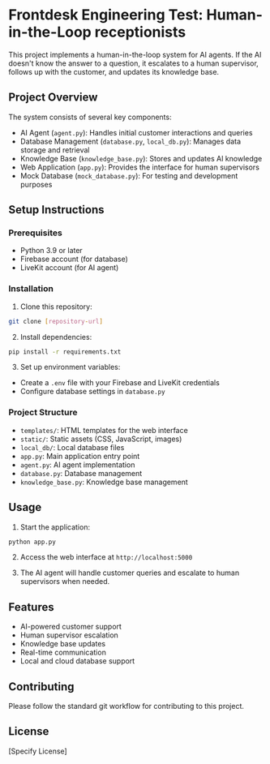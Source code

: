 # Frontdesk Engineering Test: Human-in-the-Loop receptionists

This project implements a human-in-the-loop system for AI agents. If the AI doesn't know the answer to a question, it escalates to a human supervisor, follows up with the customer, and updates its knowledge base.

## Project Overview

The system consists of several key components:
- AI Agent (`agent.py`): Handles initial customer interactions and queries
- Database Management (`database.py`, `local_db.py`): Manages data storage and retrieval
- Knowledge Base (`knowledge_base.py`): Stores and updates AI knowledge
- Web Application (`app.py`): Provides the interface for human supervisors
- Mock Database (`mock_database.py`): For testing and development purposes

## Setup Instructions

### Prerequisites
- Python 3.9 or later
- Firebase account (for database)
- LiveKit account (for AI agent)

### Installation

1. Clone this repository:
```bash
git clone [repository-url]
```

2. Install dependencies:
```bash
pip install -r requirements.txt
```

3. Set up environment variables:
- Create a `.env` file with your Firebase and LiveKit credentials
- Configure database settings in `database.py`

### Project Structure
- `templates/`: HTML templates for the web interface
- `static/`: Static assets (CSS, JavaScript, images)
- `local_db/`: Local database files
- `app.py`: Main application entry point
- `agent.py`: AI agent implementation
- `database.py`: Database management
- `knowledge_base.py`: Knowledge base management

## Usage

1. Start the application:
```bash
python app.py
```

2. Access the web interface at `http://localhost:5000`

3. The AI agent will handle customer queries and escalate to human supervisors when needed.

## Features
- AI-powered customer support
- Human supervisor escalation
- Knowledge base updates
- Real-time communication
- Local and cloud database support

## Contributing
Please follow the standard git workflow for contributing to this project.

## License
[Specify License]
